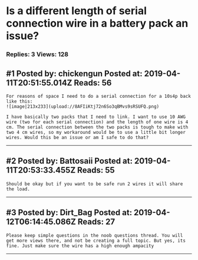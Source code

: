 # Is a different length of serial connection wire in a battery pack an issue?

### Replies: 3 Views: 128

## \#1 Posted by: chickengun Posted at: 2019-04-11T20:51:55.014Z Reads: 56

```
For reasons of space I need to do a serial connection for a 10s4p back like this:
![image|213x233](upload://8AFIiKtj72n6So3qBMvs9sRSUFQ.png) 

I have basically two packs that I need to link. I want to use 10 AWG wire (two for each serial connection) and the length of one wire is 4 cm. The serial connection between the two packs is tough to make with two 4 cm wires, so my workaround would be to use a little bit longer wires. Would this be an issue or am I safe to do that?
```

---
## \#2 Posted by: Battosaii Posted at: 2019-04-11T20:53:33.455Z Reads: 55

```
Should be okay but if you want to be safe run 2 wires it will share the load.
```

---
## \#3 Posted by: Dirt_Bag Posted at: 2019-04-12T06:14:45.086Z Reads: 27

```
Please keep simple questions in the noob questions thread. You will get more views there, and not be creating a full topic. But yes, its fine. Just make sure the wire has a high enough ampacity
```

---
